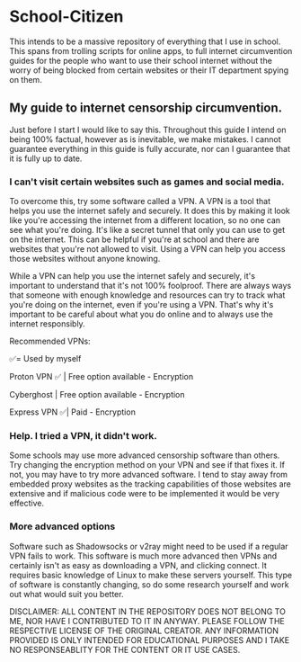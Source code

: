 # School-Citizen
This intends to be a massive repository of everything that I use in school. This spans from trolling scripts for online apps, to full internet circumvention guides for the people who want to use their school internet without the worry of being blocked from certain websites or their IT department spying on them.



## My guide to internet censorship circumvention.

Just before I start I would like to say this. Throughout this guide I intend on being 100% factual, however as is inevitable, we make mistakes. I cannot guarantee everything in this guide is fully accurate, nor can I guarantee that it is fully up to date.

### I can't visit certain websites such as games and social media.

To overcome this, try some software called a VPN. A VPN is a tool that helps you use the internet safely and securely. It does this by making it look like you're accessing the internet from a different location, so no one can see what you're doing. It's like a secret tunnel that only you can use to get on the internet. This can be helpful if you're at school and there are websites that you're not allowed to visit. Using a VPN can help you access those websites without anyone knowing. 

While a VPN can help you use the internet safely and securely, it's important to understand that it's not 100% foolproof. There are always ways that someone with enough knowledge and resources can try to track what you're doing on the internet, even if you're using a VPN. That's why it's important to be careful about what you do online and to always use the internet responsibly.

Recommended VPNs:

✅= Used by myself

Proton VPN ✅ | Free option available - Encryption 

Cyberghost       |  Free option available - Encryption

Express VPN ✅| Paid - Encryption

### Help. I tried a VPN, it didn't work.

Some schools may use more advanced censorship software than others. Try changing the encryption method on your VPN and see if that fixes it. If not, you may have to try more advanced software.  I tend to stay away from embedded proxy websites as the tracking capabilities of those websites are extensive and if malicious code were to be implemented it would be very effective.

### More advanced options
Software such as Shadowsocks or v2ray might need to be used if a regular VPN fails to work.
This software is much more advanced then VPNs and certainly isn't as easy as downloading a VPN, and clicking connect. It requires basic knowledge of Linux to make these servers yourself. This type of software is constantly changing, so do some research yourself and work out what would suit you better.

DISCLAIMER: ALL CONTENT IN THE REPOSITORY DOES NOT BELONG TO ME, NOR HAVE I CONTRIBUTED TO IT IN ANYWAY. PLEASE FOLLOW THE RESPECTIVE LICENSE OF THE ORIGINAL CREATOR. ANY INFORMATION PROVIDED IS ONLY INTENDED FOR EDUCATIONAL PURPOSES AND I TAKE NO RESPONSEABLITY FOR THE CONTENT OR IT USE CASES.
